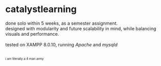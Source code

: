 # catalystlearning
done solo within 5 weeks, as a semester assignment.
<br>designed with modularity and future scalability in mind, while balancing visuals and performance.
<br><br>tested on XAMPP 8.0.10, running <i>Apache</i> and <i>mysqld</i>

<br><sub><sub>i am literally a 4 man army</sub></sub>
